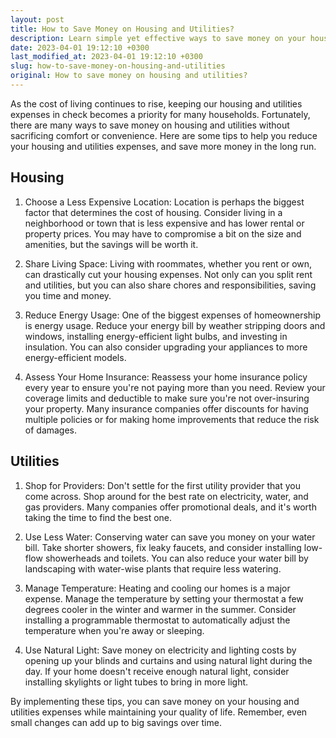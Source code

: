 ```yaml
---
layout: post
title: How to Save Money on Housing and Utilities?
description: Learn simple yet effective ways to save money on your housing and utilities expenses while keeping your budget in check.
date: 2023-04-01 19:12:10 +0300
last_modified_at: 2023-04-01 19:12:10 +0300
slug: how-to-save-money-on-housing-and-utilities
original: How to save money on housing and utilities?
---
```

As the cost of living continues to rise, keeping our housing and utilities expenses in check becomes a priority for many households. Fortunately, there are many ways to save money on housing and utilities without sacrificing comfort or convenience. Here are some tips to help you reduce your housing and utilities expenses, and save more money in the long run.

## Housing

1. Choose a Less Expensive Location: Location is perhaps the biggest factor that determines the cost of housing. Consider living in a neighborhood or town that is less expensive and has lower rental or property prices. You may have to compromise a bit on the size and amenities, but the savings will be worth it.

2. Share Living Space: Living with roommates, whether you rent or own, can drastically cut your housing expenses. Not only can you split rent and utilities, but you can also share chores and responsibilities, saving you time and money.

3. Reduce Energy Usage: One of the biggest expenses of homeownership is energy usage. Reduce your energy bill by weather stripping doors and windows, installing energy-efficient light bulbs, and investing in insulation. You can also consider upgrading your appliances to more energy-efficient models.

4. Assess Your Home Insurance: Reassess your home insurance policy every year to ensure you're not paying more than you need. Review your coverage limits and deductible to make sure you're not over-insuring your property. Many insurance companies offer discounts for having multiple policies or for making home improvements that reduce the risk of damages.

## Utilities

1. Shop for Providers: Don't settle for the first utility provider that you come across. Shop around for the best rate on electricity, water, and gas providers. Many companies offer promotional deals, and it's worth taking the time to find the best one.

2. Use Less Water: Conserving water can save you money on your water bill. Take shorter showers, fix leaky faucets, and consider installing low-flow showerheads and toilets. You can also reduce your water bill by landscaping with water-wise plants that require less watering.

3. Manage Temperature: Heating and cooling our homes is a major expense. Manage the temperature by setting your thermostat a few degrees cooler in the winter and warmer in the summer. Consider installing a programmable thermostat to automatically adjust the temperature when you're away or sleeping.

4. Use Natural Light: Save money on electricity and lighting costs by opening up your blinds and curtains and using natural light during the day. If your home doesn't receive enough natural light, consider installing skylights or light tubes to bring in more light.

By implementing these tips, you can save money on your housing and utilities expenses while maintaining your quality of life. Remember, even small changes can add up to big savings over time.
